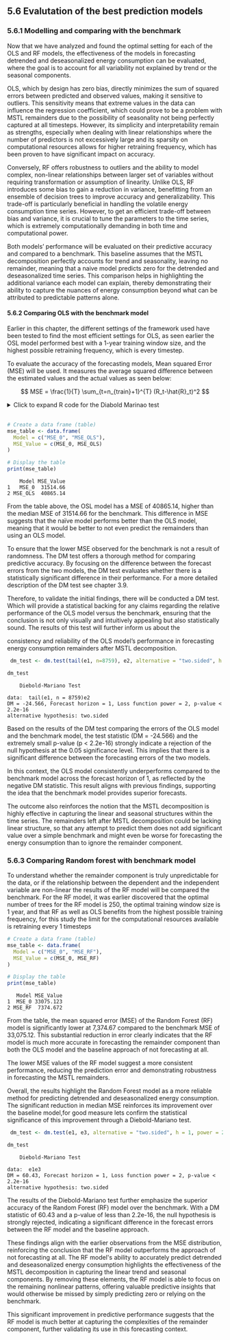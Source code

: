 <div>
  <script type="text/x-mathjax-config">
    MathJax = {
      tex: {
        inlineMath: [['$','$'], ['\\(','\\)']],
        displayMath: [['$$','$$'], ['\\[','\\]']]
      }
    };
  </script>
  <script type="text/javascript" id="MathJax-script" async
    src="https://cdn.jsdelivr.net/npm/mathjax@3/es5/tex-mml-chtml.js">
  </script>
</div>

## 5.6 Evalutation of the best prediction models

### 5.6.1 Modelling and comparing with the benchmark

Now that we have analyzed and found the optimal setting for each of the OLS and RF models, the effectiveness of the models in forecasting detrended and deseasonalized energy consumption can be evaluated, where the goal is to account for all variability not explained by trend or the seasonal components.

OLS, which by design has zero bias, directly minimizes the sum of squared errors between predicted and observed values, making it sensitive to outliers. This sensitivity means that extreme values in the data can influence the regression coefficient, which could prove to be a problem with MSTL remainders due to the possibility of seasonality not being perfectly captured at all timesteps. However, its simplicity and interpretability remain as strengths, especially when dealing with linear relationships where the number of predictors is not excessively large and its sparsity on computational resources allows for higher retraining frequency, which has been proven to have significant impact on accuracy.

Conversely, RF offers robustness to outliers and the ability to model complex, non-linear relationships between larger set of variables without requiring transformation or assumption of linearity. Unlike OLS, RF introduces some bias to gain a reduction in variance, benefitting from an ensemble of decision trees to improve accuracy and generalizability. This trade-off is particularly beneficial in handling the volatile energy consumption time series. However, to get an efficient trade-off between bias and variance, it is crucial to tune the parameters to the time series, which is extremely computationally demanding in both time and computational power.

Both models’ performance will be evaluated on their predictive accuracy and compared to a benchmark. This baseline assumes that the MSTL decomposition perfectly accounts for trend and seasonality, leaving no remainder, meaning that a naive model predicts zero for the detrended and deseasonalized time series. This comparison helps in highlighting the additional variance each model can explain, thereby demonstrating their ability to capture the nuances of energy consumption beyond what can be attributed to predictable patterns alone.

#### 5.6.2 Comparing OLS with the benchmark model

Earlier in this chapter, the different settings of the framework used have been tested to find the most efficient settings for OLS, as seen earlier the OSL model performed best with a 1-year training window size, and the highest possible retraining frequency, which is every timestep.

To evaluate the accuracy of the forecasting models, Mean squared Error (MSE) will be used. It measures the average squared difference between the estimated values and the actual values as seen below:

$$ MSE = \frac{1}{T} \sum_{t=n_{train}+1}^{T} (R_t-\hat{R}_t)^2 $$

<details>
  <summary>Click to expand R code for the Diabold Marinao test</summary>

  <pre style="background-color: #f7f7f7; border: 1px solid #ddd; padding: 10px; overflow-x: auto; border-radius: 5px; font-size: 14px;">
  <code class="language-R">
# Forecsting remainders with OLS

## Libraries
library(tidyverse)
library(forecast)
library(ggplot2)
library(dplyr)
library(data.table)
library(IRdisplay)
library(progress)

library(foreach)
library(doParallel)

library(caret)
library(randomForest)
</code></pre>


<pre style="background-color: #f7f7f7; border: 1px solid #ddd; padding: 10px; overflow-x: auto; border-radius: 5px; font-size: 14px;">
<code class="language-R">
##################Setting workign directory and loadign data ###################
##### Setting workign directory and loadign data #####
base_path <- "Forecasting-energy-consumption"
base_path <- "Forecasting-energy-consumption"
setwd(base_path)
#data <- read.csv(paste0(base_path,"Data/Combined/Full_data_ecwap.csv"))
MSTL      <- fread(paste0(base_path,"/Data Cleaning/MSTL_decomp_results.csv"))
R_t_OLS   <- fread(paste0(base_path,"/Data/Results/OLS/R_hat_t/2yTrain_h=1_steps_ahead=1_OLS_R_hat_t.csv"))
R_t_RF    <- fread(paste0(base_path,"/Data/Results/RF/R_hat_t/h=1_steps_ahead=1_ntree=250_RF_R_hat_t.csv"))
</code></pre>


<pre style="background-color: #f7f7f7; border: 1px solid #ddd; padding: 10px; overflow-x: auto; border-radius: 5px; font-size: 14px;">
<code class="language-R">
  R_t_vec_1year <- tail(MSTL$Remainder, n=8759)
  R_t_vec_2year <- tail(MSTL$Remainder, n=17519)
  R_t_0_vec     <- MSTL$Null_Remainder
  R_t_OLS_vec   <- R_t_OLS$x
  R_t_RF_vec    <- R_t_RF$x

  e1 <- R_t_vec_2year-tail(R_t_0_vec, n=17519)
  e2 <- R_t_vec_1year-R_t_OLS_vec
  e3 <- R_t_vec_2year-R_t_RF_vec

  MSE_0      <- mean(e1^2)
  MSE_OLS    <- mean(e2^2)
  MSE_RF     <- mean(e3^2)
</code></pre>
</details><br>


```R
# Create a data frame (table)
mse_table <- data.frame(
  Model = c("MSE_0", "MSE_OLS"),
  MSE_Value = c(MSE_0, MSE_OLS)
)

# Display the table
print(mse_table)
```

        Model MSE_Value
    1   MSE_0  31514.66
    2 MSE_OLS  40865.14


From the table above, the OSL model has a MSE of 40865.14, higher than the median MSE of 31514.66 for the benchmark. This difference in MSE suggests that the naïve model performs better than the OLS model, meaning that it would be better to not even predict the remainders than using an OLS model.

To ensure that the lower MSE observed for the benchmark is not a result of randomness. The DM test offers a thorough method for comparing predictive accuracy. By focusing on the difference between the forecast errors from the two models, the DM test evaluates whether there is a statistically significant difference in their performance. For a more detailed description of the DM test see chapter 3.9.

Therefore, to validate the initial findings, there will be conducted a DM test. Which will provide a statistical backing for any claims regarding the relative performance of the OLS model versus the benchmark, ensuring that the conclusion is not only visually and intuitively appealing but also statistically sound. The results of this test will further inform us about the

consistency and reliability of the OLS model’s performance in forecasting energy consumption remainders after MSTL decomposition.


```R
 dm_test <- dm.test(tail(e1, n=8759), e2, alternative = "two.sided", h = 1, power = 2)

dm_test
```


    
    	Diebold-Mariano Test

    data:  tail(e1, n = 8759)e2
    DM = -24.566, Forecast horizon = 1, Loss function power = 2, p-value <
    2.2e-16
    alternative hypothesis: two.sided



Based on the results of the DM test comparing the errors of the OLS model and the benchmark model, the test statistic (DM = -24.566) and the extremely small p-value (p < 2.2e-16) strongly indicate a rejection of the null hypothesis at the 0.05 significance level. This implies that there is a significant difference between the forecasting errors of the two models.

In this context, the OLS model consistently underperforms compared to the benchmark model across the forecast horizon of 1, as reflected by the negative DM statistic. This result aligns with previous findings, supporting the idea that the benchmark model provides superior forecasts.

The outcome also reinforces the notion that the MSTL decomposition is highly effective in capturing the linear and seasonal structures within the time series. The remainders left after MSTL decomposition could be lacking linear structure, so that any attempt to predict them does not add significant value over a simple benchmark and might even be worse for forecasting the energy consumption than to ignore the remainder component.

### 5.6.3 Comparing Random forest with benchmark model

To understand whether the remainder component is truly unpredictable for the data, or if the relationship between the dependent and the independent variable are non-linear the results of the RF model will be compared the benchmark. For the RF model, it was earlier discovered that the optimal number of trees for the RF model is 250, the optimal training window size is 1 year, and that RF as well as OLS benefits from the highest possible training frequency, for this study the limit for the computational resources available is retraining every 1 timesteps


```R
# Create a data frame (table)
mse_table <- data.frame(
  Model = c("MSE_0", "MSE_RF"),
  MSE_Value = c(MSE_0, MSE_RF)
)

# Display the table
print(mse_table)
```

       Model MSE_Value
    1  MSE_0 33075.123
    2 MSE_RF  7374.672


From the table, the mean squared error (MSE) of the Random Forest (RF) model is significantly lower at 7,374.67 compared to the benchmark MSE of 33,075.12. This substantial reduction in error clearly indicates that the RF model is much more accurate in forecasting the remainder component than both the OLS model and the baseline approach of not forecasting at all.

The lower MSE values of the RF model suggest a more consistent performance, reducing the prediction error and demonstrating robustness in forecasting the MSTL remainders.

Overall, the results highlight the Random Forest model as a more reliable method for predicting detrended and deseasonalized energy consumption. The significant reduction in median MSE reinforces its improvement over the baseline model,for good measure lets confirm the statistical significance of this improvement through a Diebold-Mariano test.


```R
 dm_test <- dm.test(e1, e3, alternative = "two.sided", h = 1, power = 2)

dm_test
```



    	Diebold-Mariano Test

    data:  e1e3
    DM = 60.43, Forecast horizon = 1, Loss function power = 2, p-value <
    2.2e-16
    alternative hypothesis: two.sided



The results of the Diebold-Mariano test further emphasize the superior accuracy of the Random Forest (RF) model over the benchmark. With a DM statistic of 60.43 and a p-value of less than 2.2e-16, the null hypothesis is strongly rejected, indicating a significant difference in the forecast errors between the RF model and the baseline approach.

These findings align with the earlier observations from the MSE distribution, reinforcing the conclusion that the RF model outperforms the approach of not forecasting at all. The RF model's ability to accurately predict detrended and deseasonalized energy consumption highlights the effectiveness of the MSTL decomposition in capturing the linear trend and seasonal components. By removing these elements, the RF model is able to focus on the remaining nonlinear patterns, offering valuable predictive insights that would otherwise be missed by simply predicting zero or relying on the benchmark.

This significant improvement in predictive performance suggests that the RF model is much better at capturing the complexities of the remainder component, further validating its use in this forecasting context.
